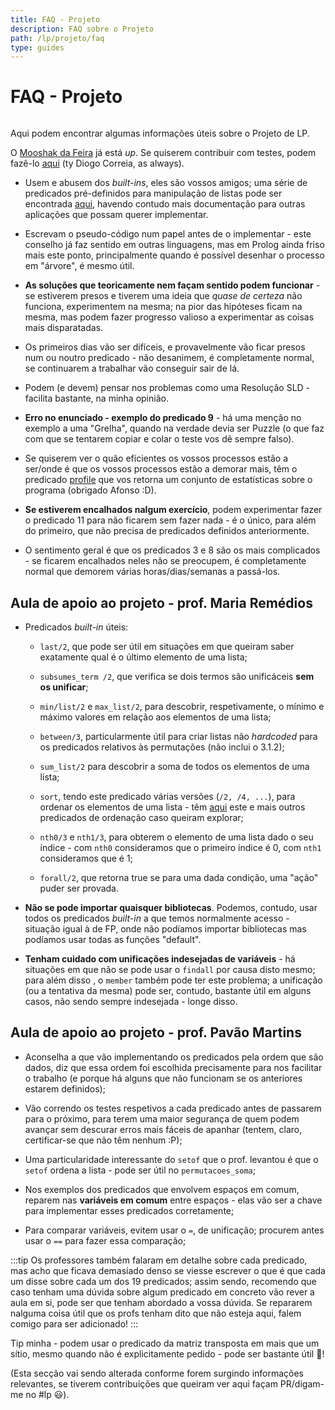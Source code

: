 ```yaml
---
title: FAQ - Projeto
description: FAQ sobre o Projeto
path: /lp/projeto/faq
type: guides
---
```


# FAQ - Projeto

```toc

```

Aqui podem encontrar algumas informações úteis sobre o Projeto de LP.

O [Mooshak da Feira](https://mooshak-lp.diogotc.com/) já está _up_. Se quiserem contribuir com testes, podem fazê-lo [aqui](https://github.com/diogotcorreia/proj-ist-unit-tests) (ty Diogo Correia, as always).

- Usem e abusem dos _built-ins_, eles são vossos amigos; uma série de predicados pré-definidos para manipulação de listas pode ser encontrada [aqui](https://www.swi-prolog.org/pldoc/doc/_SWI_/library/lists.pl), havendo contudo mais documentação para outras aplicações que possam querer implementar.

- Escrevam o pseudo-código num papel antes de o implementar - este conselho já faz sentido em outras linguagens, mas em Prolog ainda friso mais este ponto, principalmente quando é possível desenhar o processo em "árvore", é mesmo útil.

- **As soluções que teoricamente nem façam sentido podem funcionar** - se estiverem presos e tiverem uma ideia que _quase de certeza_ não funciona, experimentem na mesma; na pior das hipóteses ficam na mesma, mas podem fazer progresso valioso a experimentar as coisas mais disparatadas.

- Os primeiros dias vão ser difíceis, e provavelmente vão ficar presos num ou noutro predicado - não desanimem, é completamente normal, se continuarem a trabalhar vão conseguir sair de lá.

- Podem (e devem) pensar nos problemas como uma Resolução SLD - facilita bastante, na minha opinião.

- **Erro no enunciado - exemplo do predicado 9** - há uma menção no exemplo a uma "Grelha", quando na verdade devia ser Puzzle (o que faz com que se tentarem copiar e colar o teste vos dê sempre falso).

- Se quiserem ver o quão eficientes os vossos processos estão a ser/onde é que os vossos processos estão a demorar mais, têm o predicado [profile](https://www.swi-prolog.org/pldoc/man?predicate=profile/1) que vos retorna um conjunto de estatísticas sobre o programa (obrigado Afonso :D).

- **Se estiverem encalhados nalgum exercício**, podem experimentar fazer o predicado 11 para não ficarem sem fazer nada - é o único, para além do primeiro, que não precisa de predicados definidos anteriormente.

- O sentimento geral é que os predicados 3 e 8 são os mais complicados - se ficarem encalhados neles não se preocupem, é completamente normal que demorem várias horas/dias/semanas a passá-los.

## Aula de apoio ao projeto - prof. Maria Remédios

- Predicados _built-in_ úteis:

  - `last/2`, que pode ser útil em situações em que queiram saber exatamente qual é o último elemento de uma lista;

  - `subsumes_term /2`, que verifica se dois termos são unificáceis **sem os unificar**;

  - `min/list/2` e `max_list/2`, para descobrir, respetivamente, o mínimo e máximo valores em relação aos elementos de uma lista;

  - `between/3`, particularmente útil para criar listas não _hardcoded_ para os predicados relativos às permutações (não inclui o 3.1.2);

  - `sum_list/2` para descobrir a soma de todos os elementos de uma lista;

  - `sort`, tendo este predicado várias versões (`/2, /4, ...`), para ordenar os elementos de uma lista - têm [aqui](https://www.swi-prolog.org/pldoc/man?section=builtinlist) este e mais outros predicados de ordenação caso queiram explorar;

  - `nth0/3` e `nth1/3`, para obterem o elemento de uma lista dado o seu índice - com `nth0` consideramos que o primeiro índice é 0, com `nth1` consideramos que é 1;

  - `forall/2`, que retorna true se para uma dada condição, uma "ação" puder ser provada.

- **Não se pode importar quaisquer bibliotecas**. Podemos, contudo, usar todos os predicados _built-in_ a que temos normalmente acesso - situação igual à de FP, onde não podíamos importar bibliotecas mas podíamos usar todas as funções "default".

- **Tenham cuidado com unificações indesejadas de variáveis** - há situações em que não se pode usar o `findall` por causa disto mesmo; para além disso , o `member` também pode ter este problema; a unificação (ou a tentativa da mesma) pode ser, contudo, bastante útil em alguns casos, não sendo sempre indesejada - longe disso.

## Aula de apoio ao projeto - prof. Pavão Martins

- Aconselha a que vão implementando os predicados pela ordem que são dados, diz que essa ordem foi escolhida precisamente para nos facilitar o trabalho (e porque há alguns que não funcionam se os anteriores estarem definidos);

- Vão correndo os testes respetivos a cada predicado antes de passarem para o próximo, para terem uma maior segurança de quem podem avançar sem descurar erros mais fáceis de apanhar (tentem, claro, certificar-se que não têm nenhum :P);

- Uma particularidade interessante do `setof` que o prof. levantou é que o `setof` ordena a lista - pode ser útil no `permutacoes_soma`;

- Nos exemplos dos predicados que envolvem espaços em comum, reparem nas **variáveis em comum** entre espaços - elas vão ser a chave para implementar esses predicados corretamente;

- Para comparar variáveis, evitem usar o `=`, de unificação; procurem antes usar o `==` para fazer essa comparação;

:::tip
Os professores também falaram em detalhe sobre cada predicado, mas acho que ficava demasiado denso se viesse escrever o que é que cada um disse sobre cada um dos 19 predicados; assim sendo, recomendo que caso tenham uma dúvida sobre algum predicado em concreto vão rever a aula em si, pode ser que tenham abordado a vossa dúvida. Se repararem nalguma coisa útil que os profs tenham dito que não esteja aqui, falem comigo para ser adicionado!
:::

Tip minha - podem usar o predicado da matriz transposta em mais que um sítio, mesmo quando não é explicitamente pedido - pode ser bastante útil 🤠!

(Esta secção vai sendo alterada conforme forem surgindo informações relevantes, se tiverem contribuições que queiram ver aqui façam PR/digam-me no #lp 😃).
